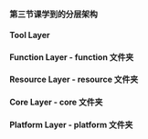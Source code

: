 #### 第三节课学到的分层架构
#### Tool Layer
#### Function Layer - function 文件夹
#### Resource Layer - resource 文件夹
#### Core Layer - core 文件夹
#### Platform Layer - platform 文件夹


